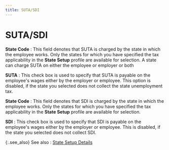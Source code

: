 ```yaml
---
title: SUTA/SDI
---
```


# SUTA/SDI


**State Code**
: This field denotes that SUTA is charged by the state  in which the employee works. Only the states for which you have specified  the tax applicability in the **State Setup**  profile are available for selection. A state can charge SUTA on either  the employee or employer or both


**SUTA**
: This check box is used to specify that SUTA is payable  on the employee's wages either by the employer or employee. This option  is disabled, if the state you selected does not collect the state unemployment  tax.


**State Code**
: This field denotes that SDI is charged by the state  in which the employee works. Only the states for which you have specified  the tax applicability in the **State Setup**  profile are available for selection.


**SDI**
: This check box is used to specify that SDI is payable  on the employee's wages either by the employer or employee. This is disabled,  if the state you selected does not collect SDI.


{:.see_also}
See also
: [State Setup  Details]({{site.prl_baseurl}}/setup/state-setup/the_state_setup_profile.html)
